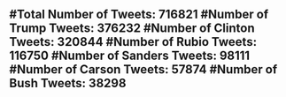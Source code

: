 #Total Number of Tweets: 716821 
#Number of Trump Tweets: 376232
#Number of Clinton Tweets: 320844
#Number of Rubio Tweets: 116750
#Number of Sanders Tweets: 98111
#Number of Carson Tweets: 57874
#Number of Bush Tweets: 38298
---
